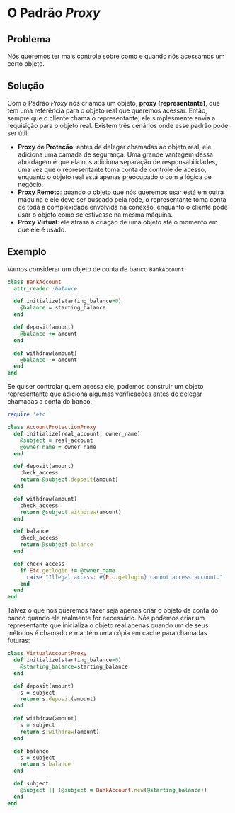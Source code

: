 # O Padrão *Proxy*

## Problema
Nós queremos ter mais controle sobre como e quando nós acessamos um certo objeto.

## Solução
Com o Padrão *Proxy* nós criamos um objeto, **proxy (representante)**, que tem
uma referência para o objeto real que queremos acessar. Então, sempre que o
cliente chama o representante, ele simplesmente envia a requisição para o
objeto real. Existem três cenários onde esse padrão pode ser útil:
* **Proxy de Proteção**: antes de delegar chamadas ao objeto real, ele adiciona
uma camada de segurança. Uma grande vantagem dessa abordagem é que ela nos adiciona
separação de responsabilidades, uma vez que o representante toma conta de controle
de acesso, enquanto o objeto real está apenas preocupado o com a lógica de negócio.
* **Proxy Remoto**: quando o objeto que nós queremos usar está em outra máquina
e ele deve ser buscado pela rede, o representante toma conta de toda a complexidade
envolvida na conexão, enquanto o cliente pode usar o objeto como se estivesse na
mesma máquina.
* **Proxy Virtual**: ele atrasa a criação de uma objeto até o momento em que ele
é usado.

## Exemplo
Vamos considerar um objeto de conta de banco `BankAccount`:

```ruby
class BankAccount
  attr_reader :balance

  def initialize(starting_balance=0)
    @balance = starting_balance
  end

  def deposit(amount)
    @balance += amount
  end

  def withdraw(amount)
    @balance -= amount
  end
end
```

Se quiser controlar quem acessa ele, podemos construir um objeto representante
que adiciona algumas verificações antes de delegar chamadas a conta do banco.

```ruby
require 'etc'

class AccountProtectionProxy
  def initialize(real_account, owner_name)
    @subject = real_account
    @owner_name = owner_name
  end

  def deposit(amount)
    check_access
    return @subject.deposit(amount)
  end

  def withdraw(amount)
    check_access
    return @subject.withdraw(amount)
  end

  def balance
    check_access
    return @subject.balance
  end

  def check_access
    if Etc.getlogin != @owner_name
      raise "Illegal access: #{Etc.getlogin} cannot access account."
    end
  end
end
```
Talvez o que nós queremos fazer seja apenas criar o objeto da conta do banco
quando ele realmente for necessário. Nós podemos criar um representante que
inicializa o objeto real apenas quando um de seus métodos é chamado e mantém uma
cópia em cache para chamadas futuras:

```ruby
class VirtualAccountProxy
  def initialize(starting_balance=0)
    @starting_balance=starting_balance
  end

  def deposit(amount)
    s = subject
    return s.deposit(amount)
  end

  def withdraw(amount)
    s = subject
    return s.withdraw(amount)
  end

  def balance
    s = subject
    return s.balance
  end

  def subject
    @subject || (@subject = BankAccount.new(@starting_balance))
  end
end
```